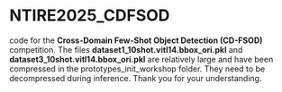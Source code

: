 # NTIRE2025_CDFSOD
code for the **Cross-Domain Few-Shot Object Detection (CD-FSOD)** competition.
The files **dataset1_10shot.vitl14.bbox_ori.pkl** and **dataset3_10shot.vitl14.bbox_ori.pkl** are relatively large and have been compressed in the prototypes_init_workshop folder. They need to be decompressed during inference. Thank you for your understanding.